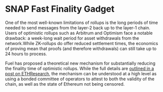 # SNAP Fast Finality Gadget

One of the most well-known limitations of rollups is the long periods of time needed to send messages from the layer-2 back up to the layer-1 chain. Users of optimistic rollups such as Arbitrum and Optimism face a notable drawback: a week-long wait period for asset withdrawals from the network.While ZK-rollups do offer reduced settlement times, the economics of proving mean that proofs (and therefore withdrawals) can still take up to 24 hours to process.

Fuel has proposed a theoretical new mechanism for substantially reducing the finality time of optimistic rollups. While the full details are [outlined in a post on ETHResearch](https://ethresear.ch/t/why-wait-a-week-fast-finality-optimistic-rollups/18868), the mechanism can be understood at a high level as using a bonded committee of operators to attest to both the validity of the chain, as well as the state of Ethereum not being censored.
